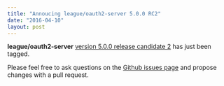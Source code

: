 ```yaml
---
title: "Annoucing league/oauth2-server 5.0.0 RC2"
date: "2016-04-10"
layout: post
---
```


**league/oauth2-server** [version 5.0.0 release candidate 2](https://github.com/thephpleague/oauth2-server/releases/tag/5.0.0-RC2) has just been tagged.

Please feel free to ask questions on the [Github issues page](https://github.com/thephpleague/oauth2-server/issues) and propose changes with a pull request.
